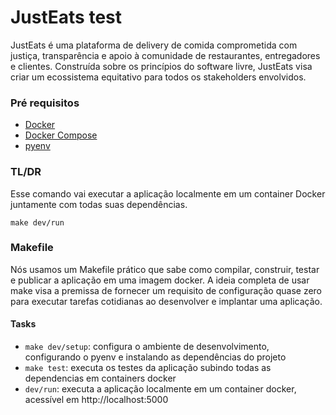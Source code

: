 # JustEats test

JustEats é uma plataforma de delivery de comida comprometida com justiça, transparência e apoio à comunidade de
restaurantes, entregadores e clientes. Construída sobre os princípios do software livre, JustEats visa criar um
ecossistema equitativo para todos os stakeholders envolvidos.

### Pré requisitos

- [Docker](https://www.docker.com/)
- [Docker Compose](https://docs.docker.com/compose/)
- [pyenv](https://realpython.com/lessons/installing-pyenv/)

### TL/DR

Esse comando vai executar a aplicação localmente em um container Docker juntamente com todas suas dependências.

```
make dev/run
```

### Makefile

Nós usamos um Makefile prático que sabe como compilar, construir, testar e publicar a aplicação em uma imagem docker. A
ideia completa de usar make visa a premissa de fornecer um requisito de configuração quase zero para executar tarefas
cotidianas ao desenvolver e implantar uma aplicação.

#### Tasks

- `make dev/setup`: configura o ambiente de desenvolvimento, configurando o pyenv e instalando as dependências do
  projeto
- `make test`: executa os testes da aplicação subindo todas as dependencias em containers docker
- `dev/run`: executa a aplicação localmente em um container docker, acessível em http://localhost:5000
